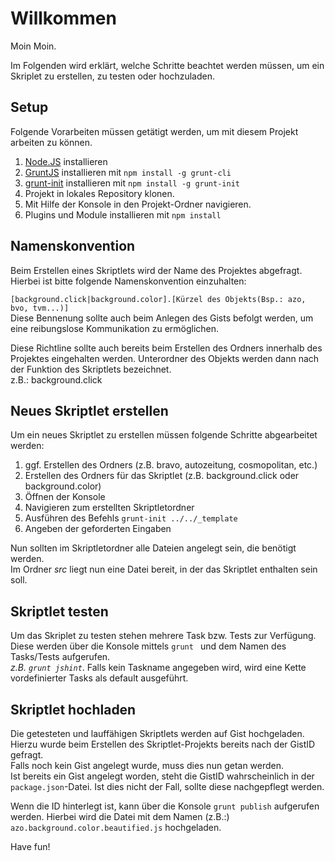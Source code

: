 # Willkommen

Moin Moin.  

Im Folgenden wird erklärt, welche Schritte beachtet werden müssen, um ein Skriplet zu erstellen, zu testen oder hochzuladen.


## Setup
Folgende Vorarbeiten müssen getätigt werden, um mit diesem Projekt arbeiten zu können.

1. [Node.JS](http://nodejs.org/) installieren
2. [GruntJS](http://gruntjs.com/) installieren mit `npm install -g grunt-cli`
3. [grunt-init](http://gruntjs.com/project-scaffolding) installieren mit `npm install -g grunt-init`
4. Projekt in lokales Repository klonen.
5. Mit Hilfe der Konsole in den Projekt-Ordner navigieren.
6. Plugins und Module installieren mit `npm install`


## Namenskonvention

Beim Erstellen eines Skriptlets wird der Name des Projektes abgefragt. Hierbei ist bitte folgende Namenskonvention einzuhalten:  

`[background.click|background.color].[Kürzel des Objekts(Bsp.: azo, bvo, tvm...)]`  
Diese Bennenung sollte auch beim Anlegen des Gists befolgt werden, um eine reibungslose Kommunikation zu ermöglichen.  


Diese Richtline sollte auch bereits beim Erstellen des Ordners innerhalb des Projektes eingehalten werden. Unterordner des Objekts werden dann nach der Funktion des Skriptlets bezeichnet.  
z.B.: background.click  

## Neues Skriptlet erstellen

Um ein neues Skriptlet zu erstellen müssen folgende Schritte abgearbeitet werden:  
1. ggf. Erstellen des Ordners (z.B. bravo, autozeitung, cosmopolitan, etc.)  
2. Erstellen des Ordners für das Skriptlet (z.B. background.click oder background.color)  
3. Öffnen der Konsole  
4. Navigieren zum erstellten Skriptletordner  
5. Ausführen des Befehls `grunt-init ../../_template`  
6. Angeben der geforderten Eingaben  

Nun sollten im Skriptletordner alle Dateien angelegt sein, die benötigt werden.   
Im Ordner *src* liegt nun eine Datei bereit, in der das Skriptlet enthalten sein soll.  

## Skriptlet testen

Um das Skriplet zu testen stehen mehrere Task bzw. Tests zur Verfügung. Diese werden über die Konsole mittels `grunt ` und dem Namen des Tasks/Tests aufgerufen.  
*z.B. `grunt jshint`*. Falls kein Taskname angegeben wird, wird eine Kette vordefinierter Tasks als default ausgeführt.  

## Skriptlet hochladen

Die getesteten und lauffähigen Skriptlets werden auf Gist hochgeladen. Hierzu wurde beim Erstellen des Skriptlet-Projekts bereits nach der GistID gefragt.  
Falls noch kein Gist angelegt wurde, muss dies nun getan werden.  
Ist bereits ein Gist angelegt worden, steht die GistID wahrscheinlich in der `package.json`-Datei. Ist dies nicht der Fall, sollte diese nachgepflegt werden.  

Wenn die ID hinterlegt ist, kann über die Konsole `grunt publish` aufgerufen werden. Hierbei wird die Datei mit dem Namen (z.B.:) `azo.background.color.beautified.js` hochgeladen.  


Have fun!
